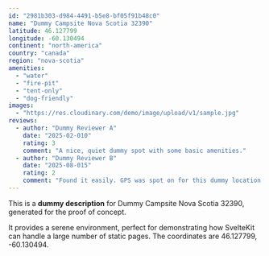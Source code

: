 ```yaml
---
id: "2981b303-d984-4491-b5e8-bf05f91b48c0"
name: "Dummy Campsite Nova Scotia 32390"
latitude: 46.127799
longitude: -60.130494
continent: "north-america"
country: "canada"
region: "nova-scotia"
amenities:
  - "water"
  - "fire-pit"
  - "tent-only"
  - "dog-friendly"
images:
  - "https://res.cloudinary.com/demo/image/upload/v1/sample.jpg"
reviews:
  - author: "Dummy Reviewer A"
    date: "2025-02-010"
    rating: 3
    comment: "A nice, quiet dummy spot with some basic amenities."
  - author: "Dummy Reviewer B"
    date: "2025-08-015"
    rating: 2
    comment: "Found it easily. GPS was spot on for this dummy location."
---
```


This is a **dummy description** for Dummy Campsite Nova Scotia 32390, generated for the proof of concept.

It provides a serene environment, perfect for demonstrating how SvelteKit can handle a large number of static pages. The coordinates are 46.127799, -60.130494.
